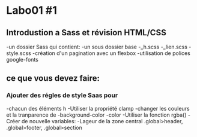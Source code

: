 # Labo01 #1
## Introdustion a Sass et révision HTML/CSS

-un dossier Sass qui contient: 
 -un sous dossier base
  -_h.scss
  -_lien.scss
  -style.scss
  -création d'un pagination avec un flexbox
  -utilisation de polices google-fonts

  ## ce que vous devez faire:
  
  ### Ajouter des régles de style Saas pour
  -chacun des éléments h
  -Utiliser la propriété clamp
  -changer les couleurs et la tranparence de
   -background-color
   -color
   -Utiliser la fonction rgba()
   -Créer de nouvelle variables:
    -Lageur de la zone central .global>header, .global>footer, .global>section
    